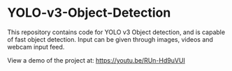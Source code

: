 # YOLO-v3-Object-Detection
This repository contains code for YOLO v3 Object detection, and is capable of fast object detection. Input can be given through images, videos and webcam input feed.

View a demo of the project at: https://youtu.be/RUn-Hd9uVUI
